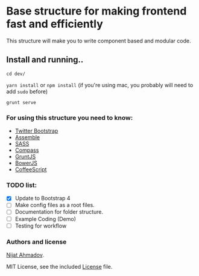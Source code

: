 # Base structure for making frontend fast and efficiently #

This structure will make you to write component based and modular code.

## Install and running..
`cd dev/`

`yarn install` or `npm install` (if you're using mac, you probably will need to add `sudo` before)

`grunt serve`


### For using this structure you need to know: ###
* [Twitter Bootstrap](http://getbootstrap.com/)
* [Assemble](http://assemble.io/)
* [SASS](http://sass-lang.com/)
* [Compass](http://compass-style.org/)
* [GruntJS](http://gruntjs.com/)
* [BowerJS](http://bower.io/)
* [CoffeeScript](http://coffeescript.org/)

### TODO list:
 - [X] Update to Bootstrap 4
 - [ ] Make config files as a root files.
 - [ ] Documentation for folder structure.
 - [ ] Example Coding (Demo)
 - [ ] Testing for workflow

### Authors and license ###
[Nijat Ahmadov](https://github.com/Nijat13).

MIT License, see the included [License](LICENSE) file.
